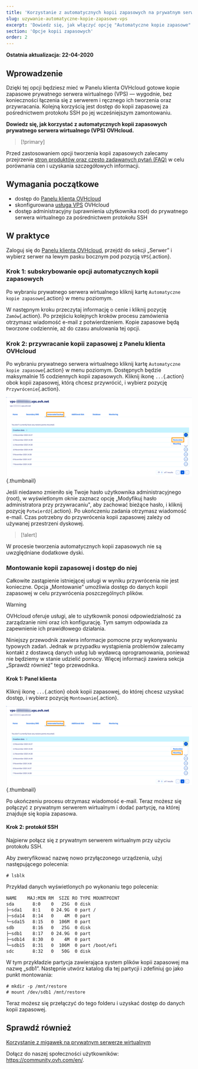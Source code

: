 ```yaml
---
title: 'Korzystanie z automatycznych kopii zapasowych na prywatnym serwerze wirtualnym'
slug: uzywanie-automatyczne-kopie-zapasowe-vps
excerpt: 'Dowiedz się, jak włączyć opcję "Automatyczne kopie zapasowe" w Panelu klienta OVHcloud i korzystać z niej'
section: 'Opcje kopii zapasowych'
order: 2
---
```


**Ostatnia aktualizacja: 22-04-2020**

## Wprowadzenie

Dzięki tej opcji będziesz mieć w Panelu klienta OVHcloud gotowe kopie zapasowe prywatnego serwera wirtualnego (VPS) — wygodnie, bez konieczności łączenia się z serwerem i ręcznego ich tworzenia oraz przywracania. Kolejną korzyścią jest dostęp do kopii zapasowej za pośrednictwem protokołu SSH po jej wcześniejszym zamontowaniu.

**Dowiedz się, jak korzystać z automatycznych kopii zapasowych prywatnego serwera wirtualnego (VPS) OVHcloud.**

> [!primary]
>
Przed zastosowaniem opcji tworzenia kopii zapasowych zalecamy przejrzenie [stron produktów oraz często zadawanych pytań (FAQ)](https://www.ovhcloud.com/pl/vps/options/) w celu porównania cen i uzyskania szczegółowych informacji.
>

## Wymagania początkowe

- dostęp do [Panelu klienta OVHcloud](https://www.ovh.com/auth/?action=gotomanager&from=https://www.ovh.pl/&ovhSubsidiary=pl)
- skonfigurowana [usługa VPS](https://www.ovhcloud.com/pl/vps/) OVHcloud
- dostęp administracyjny (uprawnienia użytkownika root) do prywatnego serwera wirtualnego za pośrednictwem protokołu SSH

## W praktyce

Zaloguj się do [Panelu klienta OVHcloud](https://www.ovh.com/auth/?action=gotomanager&from=https://www.ovh.pl/&ovhSubsidiary=pl), przejdź do sekcji „Serwer” i wybierz serwer na lewym pasku bocznym pod pozycją `VPS`{.action}.

### Krok 1: subskrybowanie opcji automatycznych kopii zapasowych

Po wybraniu prywatnego serwera wirtualnego kliknij kartę `Automatyczne kopie zapasowe`{.action} w menu poziomym.

W następnym kroku przeczytaj informację o cenie i kliknij pozycję `Zamów`{.action}. Po przejściu kolejnych kroków procesu zamówienia otrzymasz wiadomość e-mail z potwierdzeniem. Kopie zapasowe będą tworzone codziennie, aż do czasu anulowania tej opcji.


### Krok 2: przywracanie kopii zapasowej z Panelu klienta OVHcloud

Po wybraniu prywatnego serwera wirtualnego kliknij kartę `Automatyczne kopie zapasowe`{.action} w menu poziomym. Dostępnych będzie maksymalnie 15 codziennych kopii zapasowych. Kliknij ikonę `...`{.action} obok kopii zapasowej, którą chcesz przywrócić, i wybierz pozycję `Przywrócenie`{.action}.

![autobackupvps](images/backup_vps_step1.png){.thumbnail}

Jeśli niedawno zmieniło się Twoje hasło użytkownika administracyjnego (root), w wyświetlonym oknie zaznacz opcję „Modyfikuj hasło administratora przy przywracaniu", aby zachować bieżące hasło, i kliknij pozycję `Potwierdź`{.action}. Po ukończeniu zadania otrzymasz wiadomość e-mail. Czas potrzebny do przywrócenia kopii zapasowej zależy od używanej przestrzeni dyskowej.

> [!alert]
>
W procesie tworzenia automatycznych kopii zapasowych nie są uwzględniane dodatkowe dyski.
>

### Montowanie kopii zapasowej i dostęp do niej

Całkowite zastąpienie istniejącej usługi w wyniku przywrócenia nie jest konieczne. Opcja „Montowanie” umożliwia dostęp do danych kopii zapasowej w celu przywrócenia poszczególnych plików. 

> [!warning]
>OVHcloud oferuje usługi, ale to użytkownik ponosi odpowiedzialność za zarządzanie nimi oraz ich konfigurację. Tym samym odpowiada za zapewnienie ich prawidłowego działania.
>
>Niniejszy przewodnik zawiera informacje pomocne przy wykonywaniu typowych zadań. Jednak w przypadku wystąpienia problemów zalecamy kontakt z dostawcą danych usług lub wydawcą oprogramowania, ponieważ nie będziemy w stanie udzielić pomocy. Więcej informacji zawiera sekcja „Sprawdź również” tego przewodnika.
>

#### Krok 1: Panel klienta 

Kliknij ikonę `...`{.action} obok kopii zapasowej, do której chcesz uzyskać dostęp, i wybierz pozycję `Montowanie`{.action}.

![autobackupvps](images/backup_vps_step2.png){.thumbnail}

Po ukończeniu procesu otrzymasz wiadomość e-mail. Teraz możesz się połączyć z prywatnym serwerem wirtualnym i dodać partycję, na której znajduje się kopia zapasowa.

#### Krok 2: protokół SSH

Najpierw połącz się z prywatnym serwerem wirtualnym przy użyciu protokołu SSH.

Aby zweryfikować nazwę nowo przyłączonego urządzenia, użyj następującego polecenia:

```
# lsblk
```

Przykład danych wyświetlonych po wykonaniu tego polecenia:

```
NAME    MAJ:MIN RM  SIZE RO TYPE MOUNTPOINT
sda       8:0    0   25G  0 disk 
├─sda1    8:1    0 24.9G  0 part /
├─sda14   8:14   0    4M  0 part 
└─sda15   8:15   0  106M  0 part 
sdb       8:16   0   25G  0 disk 
├─sdb1    8:17   0 24.9G  0 part 
├─sdb14   8:30   0    4M  0 part 
└─sdb15   8:31   0  106M  0 part /boot/efi
sdc       8:32   0   50G  0 disk 
```
W tym przykładzie partycja zawierająca system plików kopii zapasowej ma nazwę „sdb1”.
Następnie utwórz katalog dla tej partycji i zdefiniuj go jako punkt montowania:

```
# mkdir -p /mnt/restore
# mount /dev/sdb1 /mnt/restore
```

Teraz możesz się przełączyć do tego folderu i uzyskać dostęp do danych kopii zapasowej.

## Sprawdź również

[Korzystanie z migawek na prywatnym serwerze wirtualnym](../uzywanie-migawki-vps/)

Dołącz do naszej społeczności użytkowników: <https://community.ovh.com/en/>.

